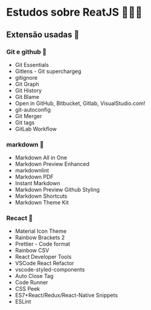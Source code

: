 # Estudos sobre ReatJS 🧑🏻‍💻

## Extensão usadas 🥇

### Git e github 🥈

- Git Essentials
- Gitlens - Git superchargeg
- gitignore
- Git Graph
- Git History
- Git Blame
- Open in GitHub, Bitbucket, Gitlab, VisualStudio.com!
- git-autoconfig
- Git Merger
- Git tags
- GitLab Workflow

### markdown 🥈

- Markdown All in One
- Markdown Preview Enhanced
- markdownlint
- Markdown PDF
- Instant Markdown
- Markdown Preview Github Styling
- Markdown Shortcuts
- Markdown Theme Kit

### Recact 🥈

- Material Icon Theme
- Rainbow Brackets 2
- Prettier - Code format
- Rainbow CSV
- React Developer Tools
- VSCode React Refactor
- vscode-styled-components
- Auto Close Tag
- Code Runner
- CSS Peek
- ES7+React/Redux/React-Native Snippets
- ESLint
